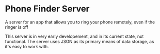 # Phone Finder Server
A server for an app that allows you to ring your phone remotely, even if the ringer is off

This server is in very early developement, and in its current state, not functional.
The server uses JSON as its primary means of data storage, as it's easy to work with.

